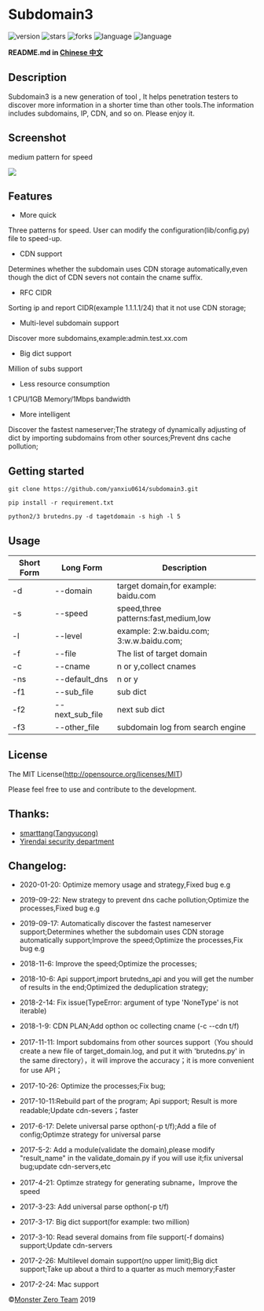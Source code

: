 # Subdomain3

![version](https://img.shields.io/badge/version-3.0-green.svg) ![stars](https://img.shields.io/github/stars/yanxiu0614/subdomain3.svg) ![forks](https://img.shields.io/github/forks/yanxiu0614/subdomain3.svg)  ![language](https://img.shields.io/badge/language-python2%2B-green.svg) ![language](https://img.shields.io/badge/language-python3%2B-green.svg)

**README.md in [Chinese 中文](https://github.com/yanxiu0614/subdomain3/blob/master/README_ZH.md)**


## Description
Subdomain3 is a new generation of tool , It helps penetration testers to discover more information  in a shorter time than other tools.The  information includes subdomains, IP, CDN, and so on. Please enjoy it.

## Screenshot
medium pattern for speed

![](screenshot.png)

## Features

* More quick

Three patterns for speed. User can modify the configuration(lib/config.py) file to speed-up.
* CDN support

Determines whether the subdomain  uses CDN storage automatically,even though the dict of CDN severs not contain the cname suffix.
* RFC CIDR

Sorting ip and report CIDR(example 1.1.1.1/24) that it not use CDN storage;
* Multi-level subdomain support

Discover more subdomains,example:admin.test.xx.com
* Big dict support

Million of subs support
* Less resource consumption

1 CPU/1GB Memory/1Mbps bandwidth
* More intelligent

Discover the fastest nameserver;The strategy of dynamically adjusting of dict by importing subdomains from other sources;Prevent dns cache pollution;


## Getting started

```
git clone https://github.com/yanxiu0614/subdomain3.git

pip install -r requirement.txt

python2/3 brutedns.py -d tagetdomain -s high -l 5
```
## Usage

Short Form    | Long Form      | Description
------------- | -------------  |-------------
-d            | --domain       | target domain,for example: baidu.com
-s            | --speed        | speed,three patterns:fast,medium,low
-l            | --level        | example: 2:w.baidu.com; 3:w.w.baidu.com;
-f            | --file         | The list of target domain
-c            | --cname        | n or y,collect cnames
-ns           | --default_dns  | n or y
-f1           | --sub_file     | sub dict
-f2           | --next_sub_file| next sub dict
-f3           | --other_file   | subdomain log from search engine

## License
The MIT License(http://opensource.org/licenses/MIT)

Please feel free to use and contribute to the development.

## Thanks:

- <a href="https://github.com/smarttang" target="view_window">smarttang(Tangyucong)</a>
- <a href="https://security.yirendai.com/" target="view_window">Yirendai security department</a>


## Changelog:
- 2020-01-20: Optimize memory usage and strategy,Fixed bug e.g

- 2019-09-22: New strategy to prevent dns cache pollution;Optimize the  processes,Fixed bug e.g

- 2019-09-17: Automatically discover the fastest nameserver support;Determines whether the subdomain  uses CDN storage automatically support;Improve the speed;Optimize the  processes,Fix bug e.g

- 2018-11-6: Improve the speed;Optimize the  processes;

- 2018-10-6: Api support,import brutedns_api and you will get the number of results in the end;Optimized the deduplication strategy;

- 2018-2-14: Fix issue(TypeError: argument of type 'NoneType' is not iterable)

- 2018-1-9: CDN PLAN;Add opthon oc collecting cname (-c --cdn  t/f)

- 2017-11-11: Import subdomains from other sources support（You should create a new file of target_domain.log, and put it with 'brutedns.py' in the same directory），it will improve the accuracy；it is more convenient for use API；

- 2017-10-26: Optimize the  processes;Fix bug;

- 2017-10-11:Rebuild part of the program; Api support; Result is more readable;Update cdn-severs；faster

- 2017-6-17: Delete universal parse opthon(-p t/f);Add a file of config;Optimze strategy for universal parse

- 2017-5-2: Add a module(validate the domain),please modify "result_name" in the validate_domain.py if you will use it;fix universal bug;update cdn-servers,etc

- 2017-4-21: Optimze strategy for generating subname，Improve the speed

- 2017-3-23: Add universal parse opthon(-p t/f)

- 2017-3-17: Big dict support(for example: two million)

- 2017-3-10: Read several domains from file support(-f domains) support;Update cdn-servers

- 2017-2-26: Multilevel domain support(no upper limit);Big dict support;Take up about a third to a quarter as much memory;Faster

- 2017-2-24: Mac support




&copy;<a href="https://github.com/monsterzer0" target="_blank">Monster Zero Team</a>  2019

